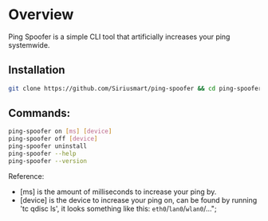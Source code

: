 # Overview
Ping Spoofer is a simple CLI tool that artificially increases your ping systemwide.

## Installation
```bash
git clone https://github.com/Siriusmart/ping-spoofer && cd ping-spoofer && sh ./install.sh
```

## Commands:
```bash
ping-spoofer on [ms] [device]
ping-spoofer off [device]
ping-spoofer uninstall
ping-spoofer --help
ping-spoofer --version
```

Reference:
 * [ms] is the amount of milliseconds to increase your ping by.
 * [device] is the device to increase your ping on, can be found by running 'tc qdisc ls', it looks something like this: `eth0`/`lan0`/`wlan0`/...";